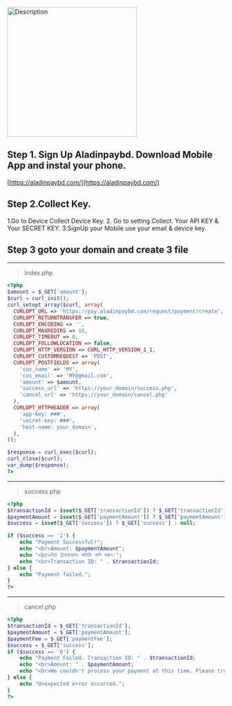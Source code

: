 <a href="https://pma.techrahman.xyz">
    <img src="https://github.com/user-attachments/assets/1e2b487a-7333-48b3-8d25-379d08f3e660" alt="Description" width="300" />
</a>

## Step 1. Sign Up Aladinpaybd. Download Mobile App and instal your phone.
[https://aladinpaybd.com/](https://aladinpaybd.com/)

## Step 2.Collect Key.
1.Go to Device Collect Device Key.
2. Go to setting Collect. Your API KEY & Your SECRET KEY.
3.SignUp your Mobile use your email & device key.


## Step 3 goto your domain and create 3 file
---
> Index.php

```php
<?php
$amount = $_GET['amount'];
$curl = curl_init();
curl_setopt_array($curl, array(
  CURLOPT_URL => 'https://pay.aladinpaybd.com/request/payment/create',
  CURLOPT_RETURNTRANSFER => true,
  CURLOPT_ENCODING => '',
  CURLOPT_MAXREDIRS => 10,
  CURLOPT_TIMEOUT => 0,
  CURLOPT_FOLLOWLOCATION => false,
  CURLOPT_HTTP_VERSION => CURL_HTTP_VERSION_1_1,
  CURLOPT_CUSTOMREQUEST => 'POST',
  CURLOPT_POSTFIELDS => array(
    'cus_name' => 'MY',
    'cus_email' => 'MY@gmail.com',
    'amount' => $amount,
    'success_url' => 'https://your_domain/success.php',
    'cancel_url' => 'https://your_domain/cancel.php'
  ),
  CURLOPT_HTTPHEADER => array(
    'app-key: ###',
    'secret-key: ###',
    'host-name: your_domain',
  ),
));

$response = curl_exec($curl);
curl_close($curl);
var_dump($response);
?>
```

---
> success.php
```php
<?php
$transactionId = isset($_GET['transactionId']) ? $_GET['transactionId'] : null;
$paymentAmount = isset($_GET['paymentAmount']) ? $_GET['paymentAmount'] : null;
$success = isset($_GET['success']) ? $_GET['success'] : null;

if ($success == '1') {
    echo "Payment Successful!";
    echo "<br>Amount: $paymentAmount";
    echo "<br>নিচে ট্রানজেকশন আইডি কপি করুন।";
    echo "<br>Transaction ID: " . $transactionId;
} else {
    echo "Payment failed.";
}
?>
```





---
> cancel.php
```php
<?php
$transactionId = $_GET['transactionId'];
$paymentAmount = $_GET['paymentAmount'];
$paymentFee = $_GET['paymentFee'];
$success = $_GET['success']; 
if ($success == '0') {
    echo "Payment Failed. Transaction ID: " . $transactionId;
    echo "<br>Amount: " . $paymentAmount;
    echo "<br>We couldn't process your payment at this time. Please try again.";
} else {
    echo "Unexpected error occurred.";
}
?>
``` 

